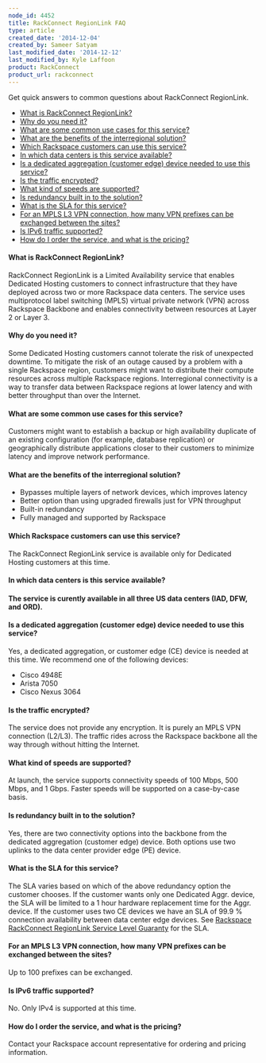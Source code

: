 ```yaml
---
node_id: 4452
title: RackConnect RegionLink FAQ
type: article
created_date: '2014-12-04'
created_by: Sameer Satyam
last_modified_date: '2014-12-12'
last_modified_by: Kyle Laffoon
product: RackConnect
product_url: rackconnect
---
```


Get quick answers to common questions about RackConnect RegionLink.

-   [What is RackConnect RegionLink?](#Q1)
-   [Why do you need it?](#Q2)
-   [What are some common use cases for this service?](#Q3)
-   [What are the benefits of the interregional solution?](#Q4)
-   [Which Rackspace customers can use this service?](#Q5)
-   [In which data centers is this service available?](#Q6)
-   [Is a dedicated aggregation (customer edge) device needed to use
    this service?](#Q8)
-   [Is the traffic encrypted?](#Q9)
-   [What kind of speeds are supported?](#Q10)
-   [Is redundancy built in to the solution?](#Q11)
-   [What is the SLA for this service?](#Q12)
-   [For an MPLS L3 VPN connection, how many VPN prefixes can be
    exchanged between the sites?](#Q13)
-   [Is IPv6 traffic supported?](#Q14)
-   [How do I order the service, and what is the pricing?](#Q15)

#### What is RackConnect RegionLink?

RackConnect RegionLink is a Limited Availability service that enables
Dedicated Hosting customers to connect infrastructure that they have
deployed across two or more Rackspace data centers. The service uses
multiprotocol label switching (MPLS) virtual private network (VPN)
across Rackspace Backbone and enables connectivity between resources at
Layer 2 or Layer 3.

#### Why do you need it?

Some Dedicated Hosting customers cannot tolerate the risk of unexpected
downtime. To mitigate the risk of an outage caused by a problem with a
single Rackspace region, customers might want to distribute their
compute resources across multiple Rackspace regions. Interregional
connectivity is a way to transfer data between Rackspace regions at
lower latency and with better throughput than over the Internet.

#### What are some common use cases for this service?

Customers might want to establish a backup or high availability
duplicate of an existing configuration (for example, database
replication) or geographically distribute applications closer to their
customers to minimize latency and improve network performance.

#### What are the benefits of the interregional solution?

-   Bypasses multiple layers of network devices, which improves latency
-   Better option than using upgraded firewalls just for VPN throughput
-   Built-in redundancy
-   Fully managed and supported by Rackspace

#### Which Rackspace customers can use this service?

The RackConnect RegionLink service is available only for Dedicated
Hosting customers at this time.

#### In which data centers is this service available?

#### The service is curently available in all three US data centers (IAD, DFW, and ORD).

#### Is a dedicated aggregation (customer edge) device needed to use this service?

Yes, a dedicated aggregation, or customer edge (CE) device is needed at
this time.
We recommend one of the following devices:

-   Cisco 4948E
-   Arista 7050
-   Cisco Nexus 3064

#### Is the traffic encrypted?

The service does not provide any encryption. It is purely an MPLS VPN
connection (L2/L3). The traffic rides across the Rackspace backbone all
the way through without hitting the Internet.

#### What kind of speeds are supported?

At launch, the service supports connectivity speeds of 100 Mbps, 500
Mbps, and 1 Gbps. Faster speeds will be supported on a case-by-case
basis.

#### Is redundancy built in to the solution?

Yes, there are two connectivity options into the backbone from the
dedicated aggregation (customer edge) device. Both options use
two uplinks to the data center provider edge (PE) device.

#### What is the SLA for this service?

The SLA varies based on which of the above redundancy option the
customer chooses. If the customer wants only one Dedicated Aggr. device,
the SLA will be limited to a 1 hour hardware replacement time for the
Aggr. device. If the customer uses two CE devices we have an SLA of 99.9
% connection availability between data center edge devices. See
[Rackspace RackConnect RegionLink Service Level
Guaranty](http://www.rackspace.com/information/legal/rackconnect_regionlink)
for the SLA.

#### For an MPLS L3 VPN connection, how many VPN prefixes can be exchanged between the sites?

Up to 100 prefixes can be exchanged.

#### Is IPv6 traffic supported?

No. Only IPv4 is supported at this time.

#### How do I order the service, and what is the pricing?

Contact your Rackspace account representative for ordering and pricing
information.

